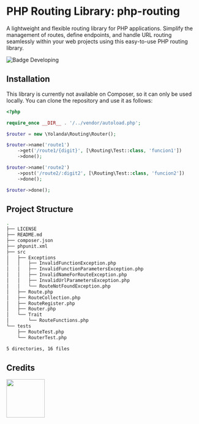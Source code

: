 # PHP Routing Library: php-routing

A lightweight and flexible routing library for PHP applications. Simplify the management of routes, define endpoints, and handle URL routing seamlessly within your web projects using this easy-to-use PHP routing library.

![Badge Developing](https://img.shields.io/badge/STATUS-DEVELOPING-green)


## Installation

This library is currently not available on Composer, so it can only be used locally. You can clone the repository and use it as follows:

```php
<?php

require_once __DIR__ . '/../vendor/autoload.php';

$router = new \Yolanda\Routing\Router();

$router->name('route1')
    ->get('/route1/{digit}', [\Routing\Test::class, 'funcion1'])
    ->done();

$router->name('route2')
    ->post('/route2/:digit2', [\Routing\Test::class, 'funcion2'])
    ->done();

$router->done();
```

## Project Structure

``` bash
.
├── LICENSE
├── README.md
├── composer.json
├── phpunit.xml
├── src
│   ├── Exceptions
│   │   ├── InvalidFunctionException.php
│   │   ├── InvalidFunctionParametersException.php
│   │   ├── InvalidNameForRouteException.php
│   │   ├── InvalidUrlParametersException.php
│   │   └── RouteNotFoundException.php
│   ├── Route.php
│   ├── RouteCollection.php
│   ├── RouteRegister.php
│   ├── Router.php
│   └── Trait
│       └── RouteFunctions.php
└── tests
    ├── RouteTest.php
    └── RouterTest.php

5 directories, 16 files
```
## Credits

<a href="https://github.com/al3xis-01">
  <img src="https://avatars.githubusercontent.com/u/81994472?v=4" width="100"> 
</a>